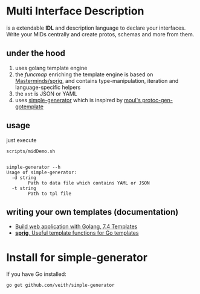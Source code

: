 # Multi Interface Description
is a extendable **IDL** and description language to declare your interfaces.
Write your MIDs centrally and create protos, schemas and more from them.

## under the hood
1. uses golang template engine
2. the *funcmap* enriching the template engine is based on [Masterminds/sprig](https://github.com/Masterminds/sprig), and contains type-manipulation, iteration and language-specific helpers
3. the `ast` is JSON or YAML 
4. uses [simple-generator](https://github.com/veith/simple-generator/blob/master/main.go) which is inspired by [moul's protoc-gen-gotemplate](https://github.com/moul/protoc-gen-gotemplate)

## usage
just execute
```
scripts/midDemo.sh


simple-generator --h
Usage of simple-generator:
  -d string
        Path to data file which contains YAML or JSON
  -t string
        Path to tpl file

```

## writing your own templates (documentation) 
 - [Build web application with Golang, 7.4 Templates](https://astaxie.gitbooks.io/build-web-application-with-golang/en/07.4.html)
 - [**sprig**, Useful template functions for Go templates](http://masterminds.github.io/sprig/)



# Install for simple-generator

If you have Go installed:

```
go get github.com/veith/simple-generator
```

